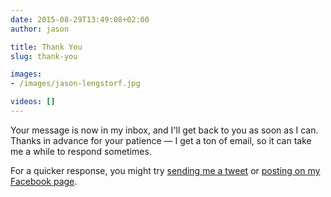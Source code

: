 ```yaml
---
date: 2015-08-29T13:49:08+02:00
author: jason

title: Thank You
slug: thank-you

images:
- /images/jason-lengstorf.jpg

videos: []
---
```

Your message is now in my inbox, and I'll get back to you as soon as I can. Thanks in advance for your patience — I get a ton of email, so it can take me a while to respond sometimes.

For a quicker response, you might try [sending me a tweet][1] or [posting on my Facebook page][2].

 [1]: http://twitter.com/jlengstorf
 [2]: http://facebook.com/jlengstorf
